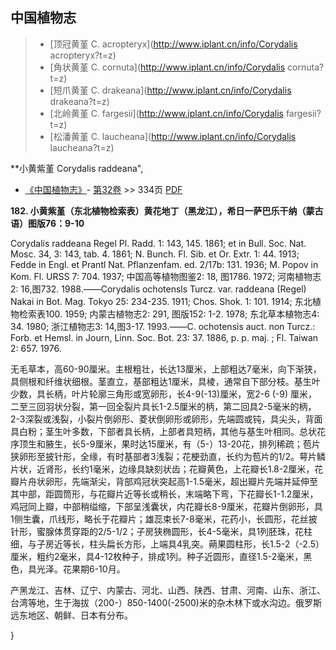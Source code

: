 

## 中国植物志

> * [顶冠黄堇  C.  acropteryx](http://www.iplant.cn/info/Corydalis acropteryx?t=z)
> * [角状黄堇  C.  cornuta](http://www.iplant.cn/info/Corydalis cornuta?t=z)
> * [短爪黄堇  C.  drakeana](http://www.iplant.cn/info/Corydalis drakeana?t=z)
> * [北岭黄堇  C.  fargesii](http://www.iplant.cn/info/Corydalis fargesii?t=z)
> * [松潘黄堇  C.  laucheana](http://www.iplant.cn/info/Corydalis laucheana?t=z)


**小黄紫堇 Corydalis raddeana",

* [《中国植物志》](http://www.iplant.cn/frps)- [第32卷](http://www.iplant.cn/frps/vol/32) >> 334页 [PDF](http://www.iplant.cn/frps/pdf/32/334a.pdf)


**182. 小黄紫堇（东北植物检索表）黄花地丁（黑龙江），希日一萨巴乐干纳（蒙古语）图版76：9-10**

Corydalis raddeana Regel Pl. Radd. 1: 143, 145. 1861; et in Bull. Soc. Nat. Mosc. 34, 3: 143, tab. 4. 1861; N. Bunch. Fl. Sib. et Or. Extr. 1: 44. 1913; Fedde in Engl. et Prantl Nat. Pflanzenfam. ed. 2/17b: 131. 1936; M. Popov in Kom. Fl. URSS 7: 704. 1937; 中国高等植物图鉴2: 18, 图1786. 1972; 河南植物志2: 16,图732. 1988.——Corydalis ochotensls Turcz. var. raddeana (Regel) Nakai in Bot. Mag. Tokyo 25: 234-235. 1911; Chos. Shok. 1: 101. 1914; 东北植物检索表100. 1959; 内蒙古植物志2: 291, 图版152: 1-2. 1978; 东北草本植物志4: 34. 1980; 浙江植物志3: 14,图3-17. 1993.——C. ochotensis auct. non Turcz.: Forb. et Hemsl. in Journ, Linn. Soc. Bot. 23: 37. 1886, p. p. maj. ; Fl. Taiwan 2: 657. 1976.

无毛草本，高60-90厘米。主根粗壮，长达13厘米，上部粗达7毫米，向下渐狭，具侧根和纤维状细根。茎直立，基部粗达1厘米，具棱，通常自下部分枝。基生叶少数，具长柄，叶片轮廓三角形或宽卵形，长4-9(-13)厘米，宽2-6 (-9) 厘米，二至三回羽状分裂，第一回全裂片具长1-2.5厘米的柄，第二回具2-5毫米的柄，2-3深裂或浅裂，小裂片倒卵形、菱状倒卵形或卵形，先端圆或钝，具尖头，背面具白粉；茎生叶多数，下部者具长柄，上部者具短柄，其他与基生叶相同。总状花序顶生和腋生，长5-9厘米，果时达15厘米，有（5-）13-20花，排列稀疏；苞片狭卵形至披针形，全缘，有时基部者3浅裂；花梗劲直，长约为苞片的1/2。萼片鳞片状，近肾形，长约1毫米，边缘具缺刻状齿；花瓣黄色，上花瓣长1.8-2厘米，花瓣片舟状卵形，先端渐尖，背部鸡冠状突起高1-1.5毫米，超出瓣片先端并延伸至其中部，距圆筒形，与花瓣片近等长或稍长，末端略下弯，下花瓣长1-1.2厘米，鸡冠同上瓣，中部稍缢缩，下部呈浅囊状，内花瓣长8-9厘米，花瓣片倒卵形，具1侧生囊，爪线形，略长于花瓣片；雄蕊束长7-8毫米，花药小，长圆形，花丝披针形，蜜腺体贯穿距的2/5-1/2；子房狭椭圆形，长4-5毫米，具1列胚珠，花柱细，与子房近等长，柱头扁长方形，上端具4乳突。蒴果圆柱形，长1.5-2（-2.5）厘米，粗约2毫米，具4-12枚种子，排成1列。种子近圆形，直径1.5-2毫米，黑色，具光泽。花果期6-10月。

产黑龙江、吉林、辽宁、内蒙古、河北、山西、陕西、甘肃、河南、山东、浙江、台湾等地，生于海拔（200-）850-1400(-2500)米的杂木林下或水沟边。俄罗斯远东地区、朝鲜、日本有分布。

}